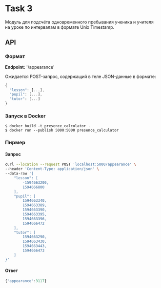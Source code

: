 # Task 3

Модуль для подсчёта одновременного пребывания ученика и учителя на уроке по интервалам в формате Unix Timestamp.

## API
### Формат
**Endpoint:** '/appearance'

Ожидается POST-запрос, содержащий в теле JSON-данные в формате:
```js
{
  "lesson": [...],
  "pupil": [...],
  "tutor": [...]
}
```

### Запуск в Docker

```shell
$ docker build -t presence_calculator .
$ docker run --publish 5000:5000 presence_calculator
```

### Пирмер

#### Запрос
```bash
curl --location --request POST 'localhost:5000/appearance' \
--header 'Content-Type: application/json' \
--data-raw '{
    "lesson": [
        -1594663200,
        1594666800
    ],
    "pupil": [
        1594663340,
        1594663389,
        1594663390,
        1594663395,
        1594663396,
        1594666472
    ],
    "tutor": [
        1594663290,
        1594663430,
        1594663443,
        1594666473
    ]
}'
```

#### Ответ
```js
{"appearance":3117}
```
